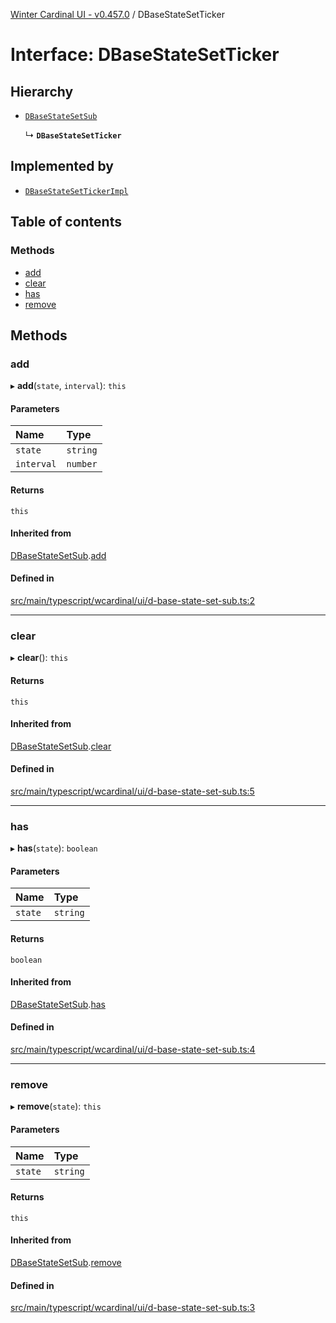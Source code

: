 [Winter Cardinal UI - v0.457.0](../index.md) / DBaseStateSetTicker

# Interface: DBaseStateSetTicker

## Hierarchy

- [`DBaseStateSetSub`](DBaseStateSetSub.md)

  ↳ **`DBaseStateSetTicker`**

## Implemented by

- [`DBaseStateSetTickerImpl`](../classes/DBaseStateSetTickerImpl.md)

## Table of contents

### Methods

- [add](DBaseStateSetTicker.md#add)
- [clear](DBaseStateSetTicker.md#clear)
- [has](DBaseStateSetTicker.md#has)
- [remove](DBaseStateSetTicker.md#remove)

## Methods

### add

▸ **add**(`state`, `interval`): `this`

#### Parameters

| Name | Type |
| :------ | :------ |
| `state` | `string` |
| `interval` | `number` |

#### Returns

`this`

#### Inherited from

[DBaseStateSetSub](DBaseStateSetSub.md).[add](DBaseStateSetSub.md#add)

#### Defined in

[src/main/typescript/wcardinal/ui/d-base-state-set-sub.ts:2](https://github.com/winter-cardinal/winter-cardinal-ui/blob/v0.457.0/src/main/typescript/wcardinal/ui/d-base-state-set-sub.ts#L2)

___

### clear

▸ **clear**(): `this`

#### Returns

`this`

#### Inherited from

[DBaseStateSetSub](DBaseStateSetSub.md).[clear](DBaseStateSetSub.md#clear)

#### Defined in

[src/main/typescript/wcardinal/ui/d-base-state-set-sub.ts:5](https://github.com/winter-cardinal/winter-cardinal-ui/blob/v0.457.0/src/main/typescript/wcardinal/ui/d-base-state-set-sub.ts#L5)

___

### has

▸ **has**(`state`): `boolean`

#### Parameters

| Name | Type |
| :------ | :------ |
| `state` | `string` |

#### Returns

`boolean`

#### Inherited from

[DBaseStateSetSub](DBaseStateSetSub.md).[has](DBaseStateSetSub.md#has)

#### Defined in

[src/main/typescript/wcardinal/ui/d-base-state-set-sub.ts:4](https://github.com/winter-cardinal/winter-cardinal-ui/blob/v0.457.0/src/main/typescript/wcardinal/ui/d-base-state-set-sub.ts#L4)

___

### remove

▸ **remove**(`state`): `this`

#### Parameters

| Name | Type |
| :------ | :------ |
| `state` | `string` |

#### Returns

`this`

#### Inherited from

[DBaseStateSetSub](DBaseStateSetSub.md).[remove](DBaseStateSetSub.md#remove)

#### Defined in

[src/main/typescript/wcardinal/ui/d-base-state-set-sub.ts:3](https://github.com/winter-cardinal/winter-cardinal-ui/blob/v0.457.0/src/main/typescript/wcardinal/ui/d-base-state-set-sub.ts#L3)
